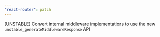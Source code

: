 ```yaml
---
"react-router": patch
---
```


[UNSTABLE] Convert internal middleware implementations to use the new `unstable_generateMiddlewareResponse` API

